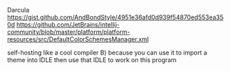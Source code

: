 Darcula
https://gist.github.com/AndBondStyle/4951e36afd0d939f54870ed553ea350d
https://github.com/JetBrains/intellij-community/blob/master/platform/platform-resources/src/DefaultColorSchemesManager.xml

self-hosting like a cool compiler B) because you can use it to import a theme into IDLE then use that IDLE to work on this program
